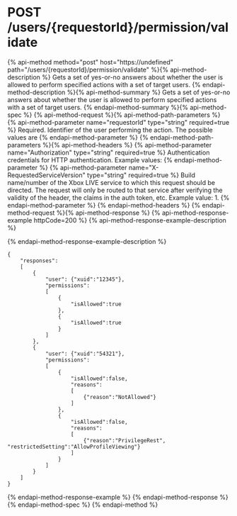 # POST /users/{requestorId}/permission/validate

{% api-method method="post" host="https://undefined" path="/users/{requestorId}/permission/validate" %}{% api-method-description %}
Gets a set of yes-or-no answers about whether the user is allowed to perform specified actions with a set of target users.
{% endapi-method-description %}{% api-method-summary %}
Gets a set of yes-or-no answers about whether the user is allowed to perform specified actions with a set of target users.
{% endapi-method-summary %}{% api-method-spec %}
{% api-method-request %}{% api-method-path-parameters %}
{% api-method-parameter name="requestorId" type="string" required=true %}
Required. Identifier of the user performing the action. The possible values are 
{% endapi-method-parameter %}
{% endapi-method-path-parameters %}{% api-method-headers %}
{% api-method-parameter name="Authorization" type="string" required=true %}
Authentication credentials for HTTP authentication. Example values: 
{% endapi-method-parameter %}
{% api-method-parameter name="X-RequestedServiceVersion" type="string" required=true %}
Build name/number of the Xbox LIVE service to which this request should be directed. The request will only be routed to that service after verifying the validity of the header, the claims in the auth token, etc. Example value: 1.
{% endapi-method-parameter %}
{% endapi-method-headers %}
{% endapi-method-request %}{% api-method-response %}
{% api-method-response-example httpCode=200 %}
{% api-method-response-example-description %}

{% endapi-method-response-example-description %}

```text
{
    "responses":
    [
        {
            "user": {"xuid":"12345"},
            "permissions":
            [
                {
                    "isAllowed":true
                },
                {
                    "isAllowed":true
                }
            ]
        },
        {
            "user": {"xuid":"54321"},
            "permissions":
            [
                {
                    "isAllowed":false,
                    "reasons":
                    [
                        {"reason":"NotAllowed"}
                    ]
                },
                {
                    "isAllowed":false,
                    "reasons":
                    [
                        {"reason":"PrivilegeRest", "restrictedSetting":"AllowProfileViewing"}
                    ]
                }
            ]
        }
    ]
}

```
{% endapi-method-response-example %}
{% endapi-method-response %}{% endapi-method-spec %}
{% endapi-method %}